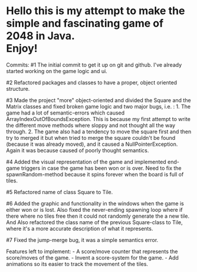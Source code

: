<h1>Hello this is my attempt to make the simple and fascinating game of 2048 in Java. <br>
Enjoy!</h1>

Commits:
#1 The initial commit to get it up on git and github. I've already started working on the game logic and ui.

#2 Refactored packages and classes to have a proper, object oriented structure.

#3 Made the project "more" object-oriented and divided the Square and the Matrix classes and fixed broken game logic and two major bugs, i.e. :
    1. The game had a lot of semantic-errors which caused ArrayIndexOutOfBoundsException. This is because my first attempt to write the different move methods where sloppy and not thought all the way through.
    2. The game also had a tendency to move the square first and then try to merged it but when tried to merge the square couldn't be found (because it was already moved), and it caused a NullPointerException. Again it was because caused of poorly thought semantics.

#4 Added the visual representation of the game and implemented end-game triggers in case the game has been won or is over. Need to fix the spawnRandom-method because it spins forever when the board is full of tiles.

#5 Refactored name of class Square to Tile.

#6 Added the graphic and functionality in the windows when the game is either won or is lost.
   Also fixed the never-ending spawning loop where if there where no tiles free then it could not randomly generate the a new tile.
   And Also refactored the class name of the previous Square-class to Tile, where it's a more accurate description of what it represents.

#7 Fixed the jump-merge bug, it was a simple semantics error.

Features left to implement:
    - A score/move counter that represents the score/moves of the game.
    - Invent a score-system for the game.
    - Add animations so its easier to track the movement of the tiles.



